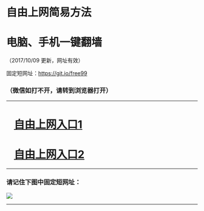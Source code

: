 ﻿# 自由上网简易方法

# 电脑、手机一键翻墙

（2017/10/09 更新，网址有效）

固定短网址：https://git.io/free99

### （微信如打不开，请转到浏览器打开）


***





# &nbsp;&nbsp; <a href="http://ft3082516737.fwq-tz-1001.info/fwqtz01.html?t=100900127669 " target="_blank">自由上网入口1</a>
# &nbsp;&nbsp; <a href="http://ft2239124618.fwq-tz-1002.info/fwqtz02.html?t=10090014183 " target="_blank">自由上网入口2</a>
***

### 请记住下图中固定短网址：

<img src="https://s3-us-west-2.amazonaws.com/fwq-1001/yjfq-20170905okok.png" /> 


***

